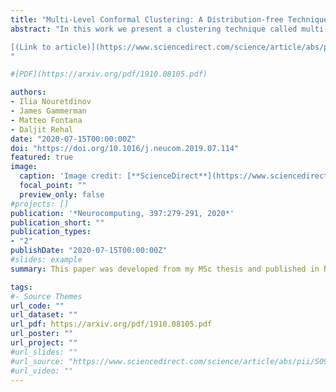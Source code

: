 ```yaml
---
title: "Multi-Level Conformal Clustering: A Distribution-free Technique for Clustering and Anomaly Detection"
abstract: "In this work we present a clustering technique called multi-level conformal clustering (MLCC). The technique is hierarchical in nature because it can be performed at multiple significance levels which yields greater insight into the data than...

[(Link to article)](https://www.sciencedirect.com/science/article/abs/pii/S0925231219316169)  \n
"

#[PDF](https://arxiv.org/pdf/1910.08105.pdf)

authors:
- Ilia Nouretdinov
- James Gammerman
- Matteo Fontana
- Daljit Rehal
date: "2020-07-15T00:00:00Z"
doi: "https://doi.org/10.1016/j.neucom.2019.07.114"
featured: true
image:
  caption: 'Image credit: [**ScienceDirect**](https://www.sciencedirect.com/)'
  focal_point: ""
  preview_only: false
#projects: []
publication: '*Neurocomputing, 397:279-291, 2020*'
publication_short: ""
publication_types:
- "2"
publishDate: "2020-07-15T00:00:00Z"
#slides: example
summary: This paper was developed from my MSc thesis and published in Neurocomputing (volume 397). It introduces a novel clustering technique which also incorporates anomaly detection.

tags:
#- Source Themes
url_code: ""
url_dataset: ""
url_pdf: https://arxiv.org/pdf/1910.08105.pdf
url_poster: ""
url_project: ""
#url_slides: ""
#url_source: "https://www.sciencedirect.com/science/article/abs/pii/S0925231219316169"
#url_video: ""
---
```

